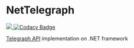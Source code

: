 # NetTelegraph

<a href="https://teamcity.nesterov.tk/viewType.html?buildTypeId=NetTelebotDevel&guest=1"><img src="https://teamcity.nesterov.tk/app/rest/builds/buildType:(id:NetTelebotDevel)/statusIcon">
[![Codacy Badge](https://api.codacy.com/project/badge/Grade/bcb5bc89d6a34e15aaad0fa4e1be5015)](https://www.codacy.com/app/vertigra/NetTelegraph?utm_source=github.com&utm_medium=referral&utm_content=vertigra/NetTelegraph&utm_campaign=badger)
  
<a href="http://telegra.ph/api">Telegraph API</a> implementation on .NET framework


